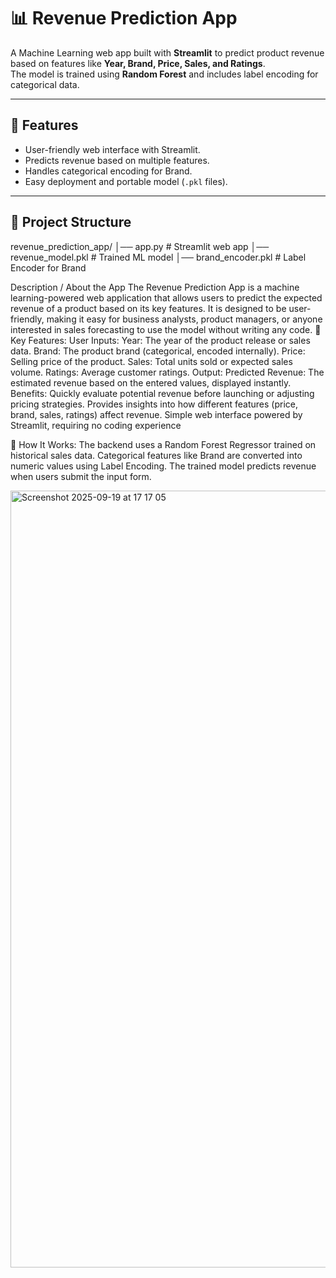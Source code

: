 # 📊 Revenue Prediction App

A Machine Learning web app built with **Streamlit** to predict product revenue based on features like **Year, Brand, Price, Sales, and Ratings**.  
The model is trained using **Random Forest** and includes label encoding for categorical data.

---

## 🚀 Features
- User-friendly web interface with Streamlit.
- Predicts revenue based on multiple features.
- Handles categorical encoding for Brand.
- Easy deployment and portable model (`.pkl` files).

---

## 📂 Project Structure
revenue_prediction_app/
│── app.py # Streamlit web app
│── revenue_model.pkl # Trained ML model
│── brand_encoder.pkl # Label Encoder for Brand


Description / About the App
The Revenue Prediction App is a machine learning-powered web application that allows users to predict the expected revenue of a product based on its key features.
It is designed to be user-friendly, making it easy for business analysts, product managers, or anyone interested in sales forecasting to use the model without writing any code.
🔹 Key Features:
User Inputs:
Year: The year of the product release or sales data.
Brand: The product brand (categorical, encoded internally).
Price: Selling price of the product.
Sales: Total units sold or expected sales volume.
Ratings: Average customer ratings.
Output:
Predicted Revenue: The estimated revenue based on the entered values, displayed instantly.
Benefits:
Quickly evaluate potential revenue before launching or adjusting pricing strategies.
Provides insights into how different features (price, brand, sales, ratings) affect revenue.
Simple web interface powered by Streamlit, requiring no coding experience

🔹 How It Works:
The backend uses a Random Forest Regressor trained on historical sales data.
Categorical features like Brand are converted into numeric values using Label Encoding.
The trained model predicts revenue when users submit the input form.

<img width="1920" height="1243" alt="Screenshot 2025-09-19 at 17 17 05" src="https://github.com/user-attachments/assets/06b39678-8536-4e53-8205-ad89c8a0af5d" />

